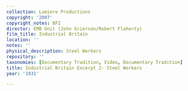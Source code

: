 ```yaml
---
collection: Lumiere Productions
copyright: '2007'
copyright_notes: BFI
director: EMB Unit (John Grierson/Robert Flaherty)
film_title: Industrial Britain
location: ''
notes: ''
physical_description: Steel Workers
repository: ''
taxonomies: [Documentary Tradition, Video, Documentary Tradition]
title: Industrial Britain Excerpt 2- Steel Workers
year: '1931'

---
```

